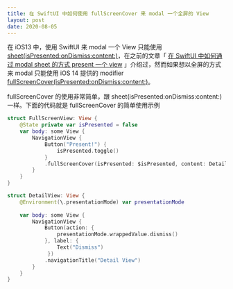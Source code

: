 ```yaml
---
title: 在 SwiftUI 中如何使用 fullScreenCover 来 modal 一个全屏的 View
layout: post
date: 2020-08-05
---
```


在 iOS13 中，使用 SwiftUI 来 modal 一个 View 只能使用 [sheet(isPresented:onDismiss:content:)](https://developer.apple.com/documentation/swiftui/anyview/sheet(ispresented:ondismiss:content:))，在之前的文章「 [在 SwiftUI 中如何通过 modal sheet 的方式 present 一个 view](http://swiftxiaozhuanlan.com/2020/08/04/how-to-use-sheet-in-swiftui/) 」介绍过，然而如果想以全屏的方式来 modal 只能使用 iOS 14 提供的 modifier [fullScreenCover(isPresented:onDismiss:content:)](https://developer.apple.com/documentation/swiftui/anyview/fullscreencover(ispresented:ondismiss:content:))。

fullScreenCover 的使用非常简单，跟 sheet(isPresented:onDismiss:content:) 一样。下面的代码就是 fullScreenCover 的简单使用示例

```swift
struct FullScreenView: View {
    @State private var isPresented = false
    var body: some View {
        NavigationView {
            Button("Present!") {
                isPresented.toggle()
            }
            .fullScreenCover(isPresented: $isPresented, content: DetailView.init)
        }
    }
}

struct DetailView: View {
    @Environment(\.presentationMode) var presentationMode
    
    var body: some View {
        NavigationView {
            Button(action: {
                presentationMode.wrappedValue.dismiss()
            }, label: {
                Text("Dismiss")
             })
            .navigationTitle("Detail View")
        }
    }
}
```

